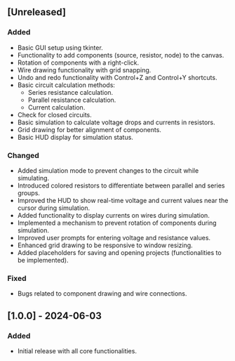 ## [Unreleased]

### Added
- Basic GUI setup using tkinter.
- Functionality to add components (source, resistor, node) to the canvas.
- Rotation of components with a right-click.
- Wire drawing functionality with grid snapping.
- Undo and redo functionality with Control+Z and Control+Y shortcuts.
- Basic circuit calculation methods:
  - Series resistance calculation.
  - Parallel resistance calculation.
  - Current calculation.
- Check for closed circuits.
- Basic simulation to calculate voltage drops and currents in resistors.
- Grid drawing for better alignment of components.
- Basic HUD display for simulation status.

### Changed
- Added simulation mode to prevent changes to the circuit while simulating.
- Introduced colored resistors to differentiate between parallel and series groups.
- Improved the HUD to show real-time voltage and current values near the cursor during simulation.
- Added functionality to display currents on wires during simulation.
- Implemented a mechanism to prevent rotation of components during simulation.
- Improved user prompts for entering voltage and resistance values.
- Enhanced grid drawing to be responsive to window resizing.
- Added placeholders for saving and opening projects (functionalities to be implemented).

### Fixed
- Bugs related to component drawing and wire connections.

## [1.0.0] - 2024-06-03
### Added
- Initial release with all core functionalities.